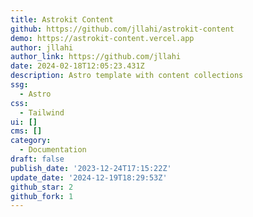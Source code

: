 ```yaml
---
title: Astrokit Content
github: https://github.com/jllahi/astrokit-content
demo: https://astrokit-content.vercel.app
author: jllahi
author_link: https://github.com/jllahi
date: 2024-02-18T12:05:23.431Z
description: Astro template with content collections
ssg:
  - Astro
css:
  - Tailwind
ui: []
cms: []
category:
  - Documentation
draft: false
publish_date: '2023-12-24T17:15:22Z'
update_date: '2024-12-19T18:29:53Z'
github_star: 2
github_fork: 1
---
```

